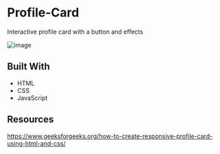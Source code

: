 # Profile-Card
Interactive profile card with a button and effects

![image](https://user-images.githubusercontent.com/97866339/163731378-e789f232-7b10-4d4e-92b2-5eb2bcb6bec1.png)

## Built With
- HTML
- CSS
- JavaScript

## Resources
https://www.geeksforgeeks.org/how-to-create-responsive-profile-card-using-html-and-css/

